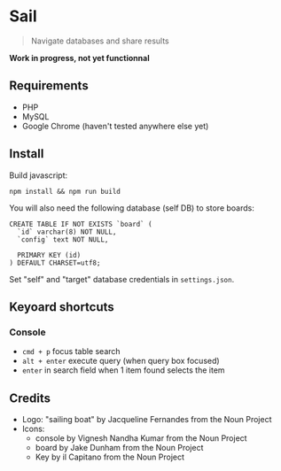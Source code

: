 # Sail

> Navigate databases and share results

**Work in progress, not yet functionnal**

## Requirements
* PHP
* MySQL
* Google Chrome (haven't tested anywhere else yet)

## Install

Build javascript:

`npm install && npm run build`

You will also need the following database (self DB) to store boards:

```
CREATE TABLE IF NOT EXISTS `board` (
  `id` varchar(8) NOT NULL,
  `config` text NOT NULL,

  PRIMARY KEY (id)
) DEFAULT CHARSET=utf8;
```

Set "self" and "target" database credentials in `settings.json`.


## Keyoard shortcuts

### Console

* `cmd + p` focus table search
* `alt + enter` execute query (when query box focused)
* `enter` in search field when 1 item found selects the item


## Credits
* Logo: "sailing boat" by Jacqueline Fernandes from the Noun Project
* Icons:
  * console by Vignesh Nandha Kumar from the Noun Project
  * board by Jake Dunham from the Noun Project
  * Key by il Capitano from the Noun Project

